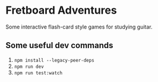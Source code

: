 # Fretboard Adventures

Some interactive flash-card style games for studying guitar.

## Some useful dev commands

1. `npm install --legacy-peer-deps`
1. `npm run dev`
1. `npm run test:watch`
